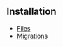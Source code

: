 ## Installation

* [Files](#files "/manuals/logs/installation/files")
* [Migrations](#migrations "/manuals/logs/installation/migrations")

